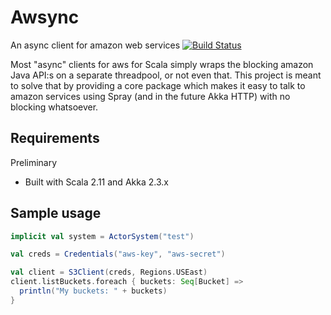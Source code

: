 # Awsync
An async client for amazon web services
[![Build Status](https://travis-ci.org/johanandren/awsync.svg?branch=master)](https://travis-ci.org/johanandren/awsync)

Most "async" clients for aws for Scala simply wraps the blocking amazon Java API:s on a separate threadpool, or not even that.
This project is meant to solve that by providing a core package which makes it easy to talk to amazon 
services using Spray (and in the future Akka HTTP) with no blocking whatsoever.

## Requirements
Preliminary
* Built with Scala 2.11 and Akka 2.3.x

## Sample usage

```scala
implicit val system = ActorSystem("test")

val creds = Credentials("aws-key", "aws-secret")

val client = S3Client(creds, Regions.USEast)
client.listBuckets.foreach { buckets: Seq[Bucket] =>
  println("My buckets: " + buckets)
}
```
